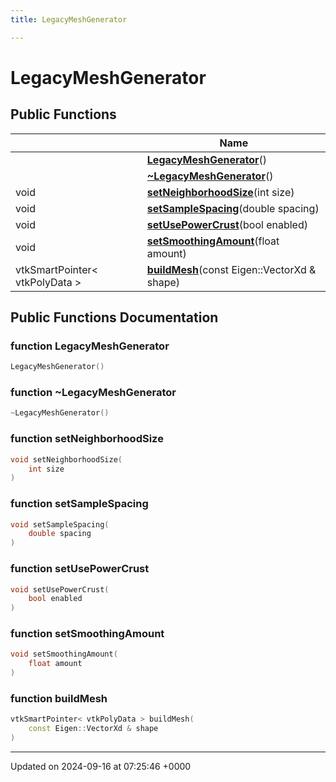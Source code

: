 ```yaml
---
title: LegacyMeshGenerator

---
```


# LegacyMeshGenerator





## Public Functions

|                | Name           |
| -------------- | -------------- |
| | **[LegacyMeshGenerator](../Classes/classLegacyMeshGenerator.md#function-legacymeshgenerator)**() |
| | **[~LegacyMeshGenerator](../Classes/classLegacyMeshGenerator.md#function-~legacymeshgenerator)**() |
| void | **[setNeighborhoodSize](../Classes/classLegacyMeshGenerator.md#function-setneighborhoodsize)**(int size) |
| void | **[setSampleSpacing](../Classes/classLegacyMeshGenerator.md#function-setsamplespacing)**(double spacing) |
| void | **[setUsePowerCrust](../Classes/classLegacyMeshGenerator.md#function-setusepowercrust)**(bool enabled) |
| void | **[setSmoothingAmount](../Classes/classLegacyMeshGenerator.md#function-setsmoothingamount)**(float amount) |
| vtkSmartPointer< vtkPolyData > | **[buildMesh](../Classes/classLegacyMeshGenerator.md#function-buildmesh)**(const Eigen::VectorXd & shape) |

## Public Functions Documentation

### function LegacyMeshGenerator

```cpp
LegacyMeshGenerator()
```


### function ~LegacyMeshGenerator

```cpp
~LegacyMeshGenerator()
```


### function setNeighborhoodSize

```cpp
void setNeighborhoodSize(
    int size
)
```


### function setSampleSpacing

```cpp
void setSampleSpacing(
    double spacing
)
```


### function setUsePowerCrust

```cpp
void setUsePowerCrust(
    bool enabled
)
```


### function setSmoothingAmount

```cpp
void setSmoothingAmount(
    float amount
)
```


### function buildMesh

```cpp
vtkSmartPointer< vtkPolyData > buildMesh(
    const Eigen::VectorXd & shape
)
```


-------------------------------

Updated on 2024-09-16 at 07:25:46 +0000